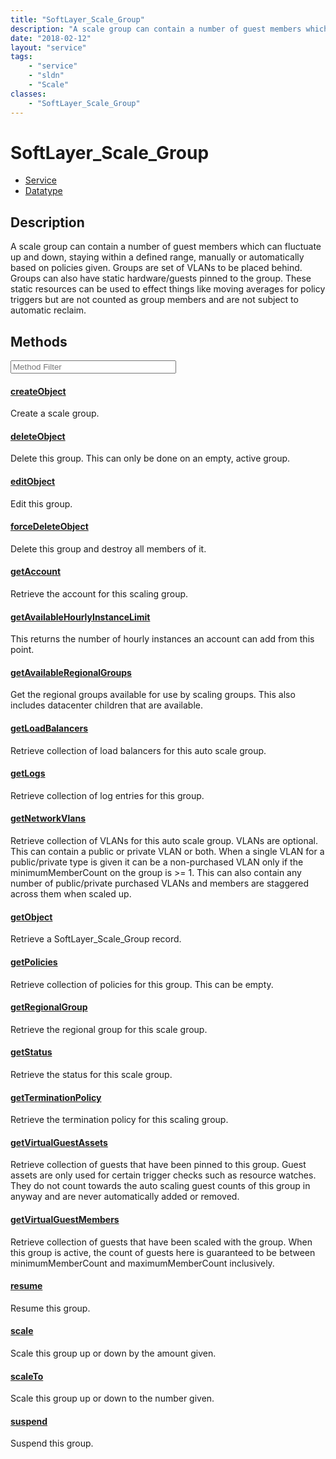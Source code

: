 ```yaml
---
title: "SoftLayer_Scale_Group"
description: "A scale group can contain a number of guest members which can fluctuate up and down, staying within a defined range, man... "
date: "2018-02-12"
layout: "service"
tags:
    - "service"
    - "sldn"
    - "Scale"
classes:
    - "SoftLayer_Scale_Group"
---
```

# SoftLayer_Scale_Group
<div id='service-datatype'>
    <ul id='sldn-reference-tabs'>
    <li id='service'> <a href='/reference/services/SoftLayer_Scale_Group' >Service</a></li>    <li id='datatype'> <a href='/reference/datatypes/SoftLayer_Scale_Group' >Datatype</a></li>
    </ul>
</div>

## Description


A scale group can contain a number of guest members which can fluctuate up and down, staying within a defined range, manually or automatically based on policies given. Groups are set of VLANs to be placed behind. Groups can also have static hardware/guests pinned to the group. These static resources can be used to effect things like moving averages for policy triggers but are not counted as group members and are not subject to automatic reclaim. 



        
<div id="properties" class="content service-content">

## Methods

<div class="view-filters">
    <div class="clearfix">
        <div class="search-input-box">
            <input placeholder="Method Filter" onkeyup="titleSearch(inputId='edit-combine', divId='method-div', elementClass='method-row')" 
                type="text" id="edit-combine" value="" size="30" maxlength="128" class="form-text">
        </div>
    </div>
</div>

<div id="method-div">

<div class="method-row">

#### [createObject](/reference/services/SoftLayer_Scale_Group/createObject)
Create a scale group. 

</div>

<div class="method-row">

#### [deleteObject](/reference/services/SoftLayer_Scale_Group/deleteObject)
Delete this group. This can only be done on an empty, active group. 

</div>

<div class="method-row">

#### [editObject](/reference/services/SoftLayer_Scale_Group/editObject)
Edit this group. 

</div>

<div class="method-row">

#### [forceDeleteObject](/reference/services/SoftLayer_Scale_Group/forceDeleteObject)
Delete this group and destroy all members of it.

</div>

<div class="method-row">

#### [getAccount](/reference/services/SoftLayer_Scale_Group/getAccount)
Retrieve the account for this scaling group.

</div>

<div class="method-row">

#### [getAvailableHourlyInstanceLimit](/reference/services/SoftLayer_Scale_Group/getAvailableHourlyInstanceLimit)
This returns the number of hourly instances an account can add from this point. 

</div>

<div class="method-row">

#### [getAvailableRegionalGroups](/reference/services/SoftLayer_Scale_Group/getAvailableRegionalGroups)
Get the regional groups available for use by scaling groups. This also includes datacenter children that are available. 

</div>

<div class="method-row">

#### [getLoadBalancers](/reference/services/SoftLayer_Scale_Group/getLoadBalancers)
Retrieve collection of load balancers for this auto scale group.

</div>

<div class="method-row">

#### [getLogs](/reference/services/SoftLayer_Scale_Group/getLogs)
Retrieve collection of log entries for this group.

</div>

<div class="method-row">

#### [getNetworkVlans](/reference/services/SoftLayer_Scale_Group/getNetworkVlans)
Retrieve collection of VLANs for this auto scale group. VLANs are optional. This can contain a public or private VLAN or both. When a single VLAN for a public/private type is given it can be a non-purchased VLAN only if the minimumMemberCount on the group is >= 1. This can also contain any number of public/private purchased VLANs and members are staggered across them when scaled up.

</div>

<div class="method-row">

#### [getObject](/reference/services/SoftLayer_Scale_Group/getObject)
Retrieve a SoftLayer_Scale_Group record.

</div>

<div class="method-row">

#### [getPolicies](/reference/services/SoftLayer_Scale_Group/getPolicies)
Retrieve collection of policies for this group. This can be empty.

</div>

<div class="method-row">

#### [getRegionalGroup](/reference/services/SoftLayer_Scale_Group/getRegionalGroup)
Retrieve the regional group for this scale group.

</div>

<div class="method-row">

#### [getStatus](/reference/services/SoftLayer_Scale_Group/getStatus)
Retrieve the status for this scale group.

</div>

<div class="method-row">

#### [getTerminationPolicy](/reference/services/SoftLayer_Scale_Group/getTerminationPolicy)
Retrieve the termination policy for this scaling group.

</div>

<div class="method-row">

#### [getVirtualGuestAssets](/reference/services/SoftLayer_Scale_Group/getVirtualGuestAssets)
Retrieve collection of guests that have been pinned to this group. Guest assets are only used for certain trigger checks such as resource watches. They do not count towards the auto scaling guest counts of this group in anyway and are never automatically added or removed.

</div>

<div class="method-row">

#### [getVirtualGuestMembers](/reference/services/SoftLayer_Scale_Group/getVirtualGuestMembers)
Retrieve collection of guests that have been scaled with the group. When this group is active, the count of guests here is guaranteed to be between minimumMemberCount and maximumMemberCount inclusively.

</div>

<div class="method-row">

#### [resume](/reference/services/SoftLayer_Scale_Group/resume)
Resume this group. 

</div>

<div class="method-row">

#### [scale](/reference/services/SoftLayer_Scale_Group/scale)
Scale this group up or down by the amount given. 

</div>

<div class="method-row">

#### [scaleTo](/reference/services/SoftLayer_Scale_Group/scaleTo)
Scale this group up or down to the number given. 

</div>

<div class="method-row">

#### [suspend](/reference/services/SoftLayer_Scale_Group/suspend)
Suspend this group. 

</div>
</div>

</div>

